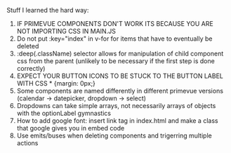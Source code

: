 Stuff I learned the hard way:

1. IF PRIMEVUE COMPONENTS DON'T WORK ITS BECAUSE YOU ARE NOT IMPORTING CSS IN MAIN.JS
2. Do not put :key="index" in v-for for items that have to eventually be deleted
3. :deep(.className) selector allows for manipulation of child component css from the parent
(unlikely to be necessary if the first step is done correctly)
4. EXPECT YOUR BUTTON ICONS TO BE STUCK TO THE BUTTON LABEL WITH CSS * {margin: 0px;}
5. Some components are named differently in different primevue versions
(calendar -> datepicker, dropdown -> select)
6. Dropdowns can take simple arrays, not necessarily arrays of objects with the optionLabel gymnastics
7. How to add google font: insert link tag in index.html and make a class that google gives you in embed code 
8. Use emits/buses when deleting components and trigerring multiple actions